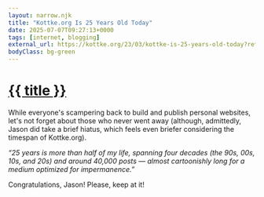 ```yaml
---
layout: narrow.njk
title: "Kottke.org Is 25 Years Old Today"
date: 2025-07-07T09:27:13+0000
tags: [internet, blogging]
external_url: https://kottke.org/23/03/kottke-is-25-years-old-today?ref=daniel.pizza
bodyClass: bg-green
---
```


<h1><a href="{{ external_url }}">{{ title }}</a></h1>

While everyone's scampering back to build and publish personal websites, let's not forget about those who never went away (although, admittedly, Jason did take a brief hiatus, which feels even briefer considering the timespan of Kottke.org).  

_“25 years is more than half of my life, spanning four decades (the 90s, 00s, 10s, and 20s) and around 40,000 posts — almost cartoonishly long for a medium optimized for impermanence.”_

Congratulations, Jason! Please, keep at it! 
